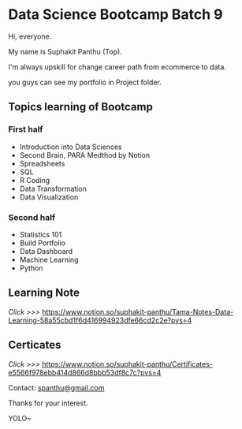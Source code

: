 
# Data Science Bootcamp Batch 9
Hi, everyone.

My name is Suphakit Panthu (Top).

I'm always upskill for change career path from ecommerce to data.

you guys can see my portfolio in Project folder.

## Topics learning of Bootcamp
### First half
- Introduction into Data Sciences
- Second Brain, PARA Medthod by Notion
- Spreadsheets
- SQL
- R Coding
- Data Transformation
- Data Visualization

### Second half
- Statistics 101
- Build Portfolio
- Data Dashboard
- Machine Learning
- Python

## Learning Note
_Click >>>_ https://www.notion.so/suphakit-panthu/Tama-Notes-Data-Learning-58a55cbd1f6d416994923dfe66cd2c2e?pvs=4

## Certicates
_Click >>>_ https://www.notion.so/suphakit-panthu/Certificates-e5566f978ebb414d866d8bbb53df8c7c?pvs=4

Contact: spanthu@gmail.com

Thanks for your interest.

YOLO~
